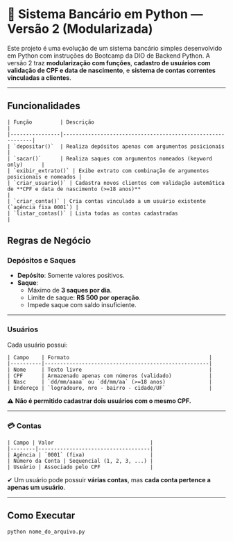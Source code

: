 # 🏦 Sistema Bancário em Python — Versão 2 (Modularizada)

Este projeto é uma evolução de um sistema bancário simples desenvolvido em Python com instruções do Bootcamp da DIO de Backend Python. A versão 2 traz **modularização com funções**, **cadastro de usuários com validação de CPF e data de nascimento**, e **sistema de contas correntes vinculadas a clientes**.

---

## Funcionalidades
```
| Função         | Descrição                                                  |
|----------------|------------------------------------------------------------|
| `depositar()`  | Realiza depósitos apenas com argumentos posicionais        |
| `sacar()`      | Realiza saques com argumentos nomeados (keyword only)      |
| `exibir_extrato()` | Exibe extrato com combinação de argumentos posicionais e nomeados |
| `criar_usuario()` | Cadastra novos clientes com validação automática de **CPF e data de nascimento (>=18 anos)**                                              |
| `criar_conta()` | Cria contas vinculado a um usuário existente (`agência fixa 0001`) |
| `listar_contas()` | Lista todas as contas cadastradas                       |

```

## Regras de Negócio

### Depósitos e Saques

- **Depósito**: Somente valores positivos.
- **Saque**:
  - Máximo de **3 saques por dia**.
  - Limite de saque: **R$ 500 por operação**.
  - Impede saque com saldo insuficiente.

---

### Usuários

Cada usuário possui:

```
| Campo    | Formato                                             |
|----------|-----------------------------------------------------|
| Nome     | Texto livre                                         |
| CPF      | Armazenado apenas com números (validado)            |
| Nasc     | `dd/mm/aaaa` ou `dd/mm/aa` (>=18 anos)              |
| Endereço | `logradouro, nro - bairro - cidade/UF`              |
```
⚠️ **Não é permitido cadastrar dois usuários com o mesmo CPF.**

---

### 💳 Contas
```
| Campo | Valor                               |
|--------|------------------------------------|
| Agência | `0001` (fixa)                     |
| Número da Conta | Sequencial (1, 2, 3, ...) |
| Usuário | Associado pelo CPF                |
```
✔ Um usuário pode possuir **várias contas**, mas **cada conta pertence a apenas um usuário**.

---

## Como Executar

```
python nome_do_arquivo.py
```